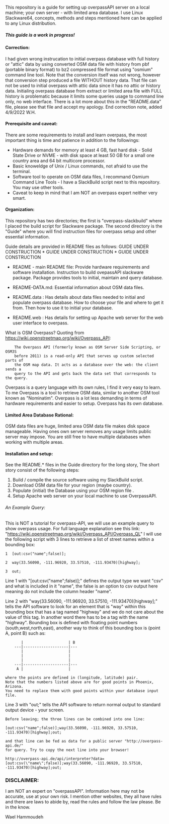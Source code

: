 This repository is a guide for setting up overpassAPI server on a local machine;
your own server - with limited area database. I use Linux Slackware64, concepts,
methods and steps mentioned here can be applied to any Linux distribution.

##### This guide is a work in progress!

#### Correction:

I had given wrong instrucation to initial overpass database with full history or
"attic" data by using converted OSM data file with history from pbf (portable
binary format) to bz2 compressed file format using "osmium" command line tool.
Note that the conversion itself was not wrong, however that conversion step
produced a file WITHOUT history data. That file can not be used to initial
overpass with attic data since it has no attic or history data.
Initialing overpass database from extract or limited area file with FULL history
is problematic because it limits some queries usage to command line only, no web
interface. There is a lot more about this in the "README.data" file, please see
that file and accept my apology.
End correction note, added 4/9/2022 W.H.

#### Prerequisite and caveat:

There are some requirements to install and learn overpass, the most important
thing is time and patience in addition to the followings:

  * Hardware demands for memory at least 4 GB, fast hard disk - Solid State Drive
     or NVME - with disk space at least 50 GB for a small one country area and 64
     bit multicore processor.
  * Basic knoweldge of Unix / Linux commands, not afraid to use the terminal.
  * Software tool to operate on OSM data files, I recommand Osmium Command
     Line Tools - I have a SlackBuild script next to this repository. You may use
     other tools.
  * Caveat to keep in mind that I am NOT an overpass expert neither very smart.

#### Organization:

This repository has two directories; the first is "overpass-slackbuild" where I
placed the build script for Slackware package. The second directory is the "Guide"
where you will find instruction files for overpass setup and other essential
information.

Guide details are provided in README files as follows:
GUIDE UNDER CONSTRUCTION * GUIDE UNDER CONSTRUCTION * GUIDE UNDER CONSTRUCTION

* README - main README file:
   Provide hardware requirements and software installation.
   Instruction to build ovepassAPI slackware package.
   Package provides tools to initial, maintain and query database.

* README-DATA.md:
   Essential information about OSM data files.

 * README.data :
   Has details about data files needed to initial and populate overpass
   database. How to choose your file and where to get it from. Then how
   to use it to initial your database.

  * README.web :
    Has details for setting up Apache web server for the web user interface
    to overpass.


What is OSM Overpass? 
  Quoting from https://wiki.openstreetmap.org/wiki/Overpass_API:
```
    The Overpass API (formerly known as OSM Server Side Scripting, or OSM3S
    before 2011) is a read-only API that serves up custom selected parts of 
    the OSM map data. It acts as a database over the web: the client sends a 
    query to the API and gets back the data set that corresponds to the query.
```

Overpass is a query language with its own rules, I find it very easy to learn.
To me Overpass is a tool to retrieve OSM data, similar to another OSM tool 
known as "Nominatim". Overpass is a lot less demanding in terms of hardware
requirements and easier to setup. Overpass has its own database.

#### Limited Area Database Rational:

OSM data files are huge, limited area OSM data file makes disk space manageable.
Having ones own server removes any usage limits public server may impose.
You are still free to have multiple databases when working with multiple areas.

#### Installation and setup:

See the README.* files in the Guide directory for the long story, The short story
consist of the following steps:

1) Build / compile the source software using my SlackBuild script.
2) Download OSM data file for your region (maybe country).
3) Populate (initial) the Database using your OSM region file .
4) Setup Apache web server on your local machine to use OverpassAPI.

###### An Example Query:

  This is NOT a tutorial for overpass-API, we will use an example query to
  show overpass usage. For full language explanation see this link:
       "https://wiki.openstreetmap.org/wiki/Overpass_API/Overpass_QL"
   I will use the following script with 3 lines to retrieve a list of street
   names within a bounding box:
   
    1  [out:csv("name";false)];
    
    2  way(33.56090, -111.96920, 33.57510, -111.93470)[highway];
    
    3  out;
    
   Line 1 with "[out:csv("name";false)];" defines the output type we want "csv"
   and what is included in it "name", the false is an option to csv output here
   meaning do not include the column header "name".
   
   Line 2 with "way(33.56090, -111.96920, 33.57510, -111.93470)[highway];" tells
   the API software to look for an element that is "way" within this bounding box that
   has a tag named "highway" and we do not care about the value of this tag. In another
   word there has to be a tag with the name "highway".
   Bounding box is defined with floating point numbers (south,west,north,east),
   another way to think of this bounding box is (point A, point B) such as:
   
           |                    | B
        ---|--------------------|---
           |                    |
           |                    |
           |                    |
        ---|--------------------|---
         A |                    |
         
    where the points are defined in (longitude, latitude) pair.
    Note that the numbers listed above are for good points in Phoenix, Arizona.
    You need to replace them with good points within your database input file.
   
   Line 3 with "out;" tells the API software to return normal output to standard
   output device - your screen.
      
    Before leaving; the three lines can be combined into one line:
    
    [out:csv("name";false)];way(33.56090, -111.96920, 33.57510, -111.93470)[highway];out;
    
    and that line can be fed as data for a public server "http://overpass-api.de/"
    for query. Try to copy the next line into your browser!
```
http://overpass-api.de/api/interpreter?data=[out:csv(\"name\";false)];way(33.56090, -111.96920, 33.57510, -111.93470)[highway];out;
```

### DISCLAIMER:
I am NOT an expert on "overpassAPI". Information here may not be accurate, use
at your own risk. I mention other websites, they all have rules and there are laws
to abide by, read the rules and follow the law please. Be in the know.


Wael Hammoudeh
